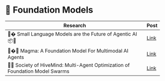# 🤖 Foundation Models

| Research | Post |
|----------|-----------|
| 🤖� Small Language Models are the Future of Agentic AI 📦🤖 | [Link](https://www.linkedin.com/posts/mahmoudrabie2004_forabraiabrscientists-forabraiabrresearchers-activity-7381774223159046144-4lsO?utm_source=share&utm_medium=member_desktop&rcm=ACoAAANl-ukBNmz5qhlJOrQNtSt-ajHYfLd2Bvc) |
| 🤖�🔄 Magma: A Foundation Model For Multimodal AI Agents | [Link](https://www.linkedin.com/posts/mahmoudrabie2004_forabraiabrscientists-forabraiabrresearchers-activity-7299058785698897920-6PHP) |
| 🤖🧠 Society of HiveMind: Multi-Agent Optimization of Foundation Model Swarms | [Link](https://www.linkedin.com/posts/mahmoudrabie2004_forabraiabrscientists-forabraiabrresearchers-activity-7305067449522032641-Frp6) |
